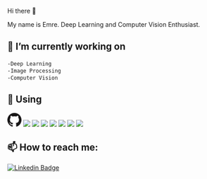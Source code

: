 Hi there 👋

My name is Emre. Deep Learning and Computer Vision Enthusiast.


🔭 I’m currently working on
---

    -Deep Learning
    -Image Processing
    -Computer Vision
    

🧠 Using 
---
 <img src="https://github.com/github/explore/blob/master/topics/github/github.png?raw=true" height="32" /> <img src="https://avatars0.githubusercontent.com/u/1525981?s=200&v=4" height="32" /> <img src="https://avatars0.githubusercontent.com/u/743164?s=200&v=4" height="32" />   <img src="https://pytorch.org/assets/images/pytorch-logo.png" height="32" /> <img src="https://github.com/valohai/ml-logos/blob/master/tensorflow-tf.svg" height="32" /> <img src="https://e7.pngegg.com/pngimages/309/384/png-clipart-scikit-learn-python-computer-icons-scikit-machine-learning-learning-text-orange-thumbnail.png" height="32" />  <img src="https://upload.wikimedia.org/wikipedia/commons/thumb/a/a1/PyCharm_Logo.svg/1024px-PyCharm_Logo.svg.png?raw=true" height="32" /> <img src="https://resources.jetbrains.com/storage/products/intellij-idea/img/meta/intellij-idea_logo_300x300.png" height="32" /> 

📫 How to reach me:
--- 

[![Linkedin Badge](https://img.shields.io/badge/linkedin-blue?style=for-the-badge&logo=linkedin)](https://www.linkedin.com/in/emre-durudo%C4%9Fan-28a926154/)
